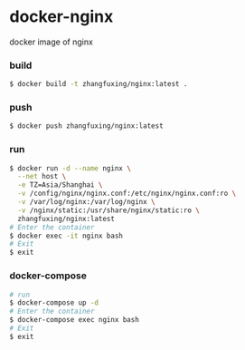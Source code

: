 # docker-nginx
docker image of nginx

### build  
```bash
$ docker build -t zhangfuxing/nginx:latest .
```  

### push
```bash
$ docker push zhangfuxing/nginx:latest
```

### run  
```bash
$ docker run -d --name nginx \
  --net host \
  -e TZ=Asia/Shanghai \
  -v /config/nginx/nginx.conf:/etc/nginx/nginx.conf:ro \
  -v /var/log/nginx:/var/log/nginx \
  -v /nginx/static:/usr/share/nginx/static:ro \
  zhangfuxing/nginx:latest
# Enter the container
$ docker exec -it nginx bash
# Exit
$ exit
```  

### docker-compose  
``` bash
# run
$ docker-compose up -d
# Enter the container
$ docker-compose exec nginx bash
# Exit
$ exit
```